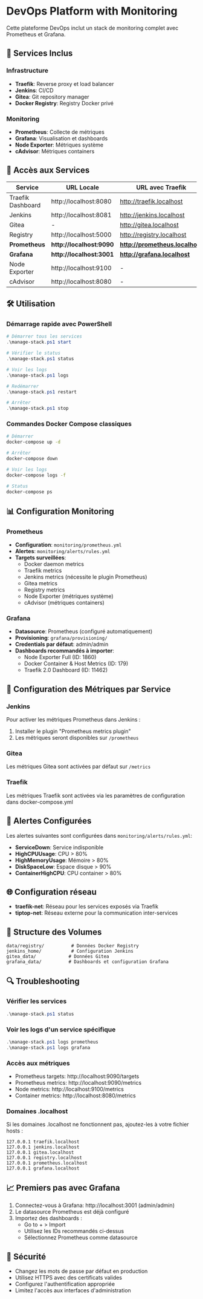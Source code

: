 # DevOps Platform with Monitoring

Cette plateforme DevOps inclut un stack de monitoring complet avec Prometheus et Grafana.

## 🚀 Services Inclus

### Infrastructure
- **Traefik**: Reverse proxy et load balancer
- **Jenkins**: CI/CD 
- **Gitea**: Git repository manager
- **Docker Registry**: Registry Docker privé

### Monitoring
- **Prometheus**: Collecte de métriques
- **Grafana**: Visualisation et dashboards
- **Node Exporter**: Métriques système
- **cAdvisor**: Métriques containers

## 🎯 Accès aux Services

| Service | URL Locale | URL avec Traefik | Credentials |
|---------|------------|------------------|-------------|
| Traefik Dashboard | http://localhost:8080 | http://traefik.localhost | - |
| Jenkins | http://localhost:8081 | http://jenkins.localhost | Setup initial |
| Gitea | - | http://gitea.localhost | Setup initial |
| Registry | http://localhost:5000 | http://registry.localhost | - |
| **Prometheus** | **http://localhost:9090** | **http://prometheus.localhost** | **-** |
| **Grafana** | **http://localhost:3001** | **http://grafana.localhost** | **admin/admin** |
| Node Exporter | http://localhost:9100 | - | - |
| cAdvisor | http://localhost:8080 | - | - |

## 🛠️ Utilisation

### Démarrage rapide avec PowerShell
```powershell
# Démarrer tous les services
.\manage-stack.ps1 start

# Vérifier le status
.\manage-stack.ps1 status

# Voir les logs
.\manage-stack.ps1 logs

# Redémarrer
.\manage-stack.ps1 restart

# Arrêter
.\manage-stack.ps1 stop
```

### Commandes Docker Compose classiques
```bash
# Démarrer
docker-compose up -d

# Arrêter
docker-compose down

# Voir les logs
docker-compose logs -f

# Status
docker-compose ps
```

## 📊 Configuration Monitoring

### Prometheus
- **Configuration**: `monitoring/prometheus.yml`
- **Alertes**: `monitoring/alerts/rules.yml`
- **Targets surveillées**:
  - Docker daemon metrics
  - Traefik metrics 
  - Jenkins metrics (nécessite le plugin Prometheus)
  - Gitea metrics
  - Registry metrics
  - Node Exporter (métriques système)
  - cAdvisor (métriques containers)

### Grafana
- **Datasource**: Prometheus (configuré automatiquement)
- **Provisioning**: `grafana/provisioning/`
- **Credentials par défaut**: admin/admin
- **Dashboards recommandés à importer**:
  - Node Exporter Full (ID: 1860)
  - Docker Container & Host Metrics (ID: 179)
  - Traefik 2.0 Dashboard (ID: 11462)

## 🔧 Configuration des Métriques par Service

### Jenkins
Pour activer les métriques Prometheus dans Jenkins :
1. Installer le plugin "Prometheus metrics plugin"
2. Les métriques seront disponibles sur `/prometheus`

### Gitea
Les métriques Gitea sont activées par défaut sur `/metrics`

### Traefik
Les métriques Traefik sont activées via les paramètres de configuration dans docker-compose.yml

## 🚨 Alertes Configurées

Les alertes suivantes sont configurées dans `monitoring/alerts/rules.yml`:
- **ServiceDown**: Service indisponible
- **HighCPUUsage**: CPU > 80%
- **HighMemoryUsage**: Mémoire > 80% 
- **DiskSpaceLow**: Espace disque > 90%
- **ContainerHighCPU**: CPU container > 80%

## 🌐 Configuration réseau

- **traefik-net**: Réseau pour les services exposés via Traefik
- **tiptop-net**: Réseau externe pour la communication inter-services

## 📁 Structure des Volumes

```
data/registry/          # Données Docker Registry
jenkins_home/           # Configuration Jenkins
gitea_data/            # Données Gitea
grafana_data/          # Dashboards et configuration Grafana
```

## 🔍 Troubleshooting

### Vérifier les services
```powershell
.\manage-stack.ps1 status
```

### Voir les logs d'un service spécifique
```powershell
.\manage-stack.ps1 logs prometheus
.\manage-stack.ps1 logs grafana
```

### Accès aux métriques
- Prometheus targets: http://localhost:9090/targets
- Prometheus metrics: http://localhost:9090/metrics  
- Node metrics: http://localhost:9100/metrics
- Container metrics: http://localhost:8080/metrics

### Domaines .localhost
Si les domaines .localhost ne fonctionnent pas, ajoutez-les à votre fichier hosts :
```
127.0.0.1 traefik.localhost
127.0.0.1 jenkins.localhost  
127.0.0.1 gitea.localhost
127.0.0.1 registry.localhost
127.0.0.1 prometheus.localhost
127.0.0.1 grafana.localhost
```

## 📈 Premiers pas avec Grafana

1. Connectez-vous à Grafana: http://localhost:3001 (admin/admin)
2. Le datasource Prometheus est déjà configuré
3. Importez des dashboards :
   - Go to + > Import
   - Utilisez les IDs recommandés ci-dessus
   - Sélectionnez Prometheus comme datasource

## 🔐 Sécurité

- Changez les mots de passe par défaut en production
- Utilisez HTTPS avec des certificats valides
- Configurez l'authentification appropriée
- Limitez l'accès aux interfaces d'administration
